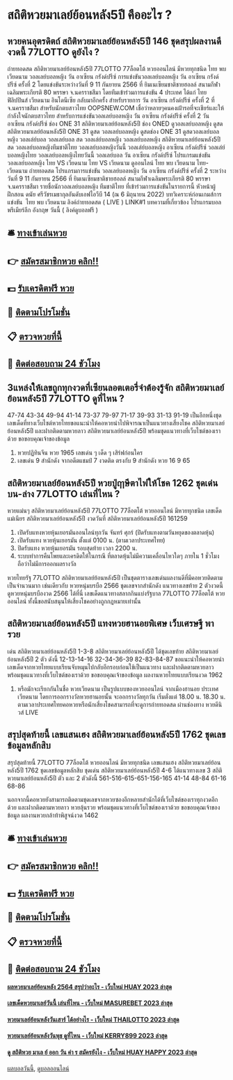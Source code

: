 # สถิติหวยมาเลย์ย้อนหลัง5ปี คืออะไร ?
## หวยคนอุตรดิตถ์ สถิติหวยมาเลย์ย้อนหลัง5ปี 146 ชุดสรุปผลงานดีงวดนี้ 77LOTTO ดูยังไง ?
ถ่ายทอดสด สถิติหวยมาเลย์ย้อนหลัง5ปี 77LOTTO 77ล็อตโต้ หวยออนไลน์ มีหวยทุกชนิด ไทย พบ เวียดนาม วอลเลย์บอลหญิง วัน อาเซียน กรังด์ปรีซ์ การแข่งขันวอลเลย์บอลหญิง วัน อาเซียน กรังด์ปรีซ์ ครั้งที่ 2 โดยแข่งขันระหว่างวันที่ 9 11 กันยายน 2566 ที่ ยิมเนเซียมชาติชายฮอลล์ สนามกีฬาเฉลิมพระเกียรติ 80 พรรษา จ.นครราชสีมา โดยทีมเข้าร่วมการแข่งขัน 4 ประเทศ ได้แก่ ไทย ฟิลิปปินส์ เวียดนาม อินโดนีเซีย
กลับมาอีกครั้ง สำหรับรายการ วัน อาเซียน กรังด์ปรีซ์ ครั้งที่ 2 ที่ จ.นครราชสีมา สำหรับนักตบสาวไทย OOPSNEW.COM เชื่อว่าหลายๆคนคงเฝ้ารอที่จะเชียร์และให้กำลังใจนักตบสาวไทย สำหรับการแข่งขันวอลเลย์บอลหญิง วัน อาเซียน กรังด์ปรีซ์ ครั้งที่ 2
วัน อาเซียน กรังด์ปรีซ์ ช่อง ONE 31 สถิติหวยมาเลย์ย้อนหลัง5ปี ช่อง ONED ดูวอลเลย์บอลหญิง ดูสด สถิติหวยมาเลย์ย้อนหลัง5ปี ONE 31 ดูสด วอลเลย์บอลหญิง ดูสดช่อง ONE 31 ดูสดวอลเลย์บอลหญิง วอลเล่ย์บอล วอลเลย์บอล สด วอลเล่ย์บอลหญิง วอลเลย์บอลหญิง สถิติหวยมาเลย์ย้อนหลัง5ปี สด วอลเลย์บอลหญิงทีมชาติไทย วอลเลย์บอลหญิงวันนี้ วอลเล่ย์บอลหญิง อาเซียน กรังด์ปรีซ์ วอลเล่ย์บอลหญิงไทย วอลเลย์บอลหญิงไทยวันนี้ วอลเลย์บอล วัน อาเซียน กรังด์ปรีซ์ โปรแกรมแข่งขันวอลเลย์บอลหญิง ไทย VS เวียดนาม ไทย VS เวียดนาม ดูออนไลน์ ไทย พบ เวียดนาม ไทย-เวียดนาม ถ่ายทอดสด
โปรแกรมการแข่งขัน วอลเลย์บอลหญิง วัน อาเซียน กรังด์ปรีซ์ ครั้งที่ 2 ระหว่างวันที่ 9 11 กันยายน 2566 ที่ ยิมเนเซียมชาติชายฮอลล์ สนามกีฬาเฉลิมพระเกียรติ 80 พรรษา จ.นครราชสีมา
รายชื่อนักวอลเลย์บอลหญิง ทีมชาติไทย ที่เข้าร่วมการแข่งขันในรายการนี้
หัวหน้าผู้ฝึกสอน ดนัย ศรีวัชรเมธากุลอันดับเอฟไอวีบี 14 (ณ 6 มิถุนายน 2022)
บทวิเคราะห์ก่อนเกมส์การแข่งขัน  ไทย พบ เวียดนาม
ลิงค์ถ่ายทอดสด ( LIVE )
LINK#1
บทความที่เกี่ยวข้อง
โปรแกรมบอล พรีเมียร์ลีก อังกฤษ วันนี้ ( ลิงค์ดูบอลฟรี )

## 🛎 [ทางเข้าเล่นหวย](https://bit.ly/3BG5bNw)
## 👉 [สมัครสมาชิกหวย คลิก!!](https://bit.ly/3BG5bNw)
## 💵 [รับเครดิตฟรี หวย](https://bit.ly/3C3mvgS)
## 👑 [ติดตามโปรโมชั่น](https://bit.ly/3C3mvgS)
## 📋 [ตรวจหวยที่นี้](https://bit.ly/3C3mvgS)
## 📱 [ติดต่อสอบถาม 24 ชัวโมง](https://bit.ly/3C3mvgS)

## 3แหล่งให้เลขถูกทุกงวดที่เซียนลอตเตอรี่จำต้องรู้จัก สถิติหวยมาเลย์ย้อนหลัง5ปี 77LOTTO ดูที่ไหน ?
47-74
43-34
49-94
41-14
73-37
79-97
71-17
39-93
31-13
91-19
เป็นอีกหนึ่งชุดเลขเด็ดที่ทางเว็บไซต์หวยไทยขอแนะนำให้คอหวยนำไปพิจารณาเป็นแนวทางเสี่ยงโชค สถิติหวยมาเลย์ย้อนหลัง5ปี และฝากติดตามหวยลาว สถิติหวยมาเลย์ย้อนหลัง5ปี พร้อมชุดแนวทางที่เว็บไซต์ของเราด้วย
ขอขอบคุณเจ้าของข้อมูล

1. หวยปฏิทินจีน หวย 1965 เลขเด่น ๆ เด็ด ๆ เสิร์ฟก่อนใคร
2. เลขเด่น 9 สำนักดัง จากอดีตแชมป์ 7 งวดติด ตรงกับ 9 สำนักดัง หวย 16 9 65

## สถิติหวยมาเลย์ย้อนหลัง5ปี หวยปู่ฤาษีตาไฟให้โชค 1262 ชุดเด่นบน-ล่าง 77LOTTO เล่นที่ไหน ?
หวยแม่นๆ สถิติหวยมาเลย์ย้อนหลัง5ปี 77LOTTO 77ล็อตโต้ หวยออนไลน์ มีหวยทุกชนิด เลขเด็ดแม่เนียร สถิติหวยมาเลย์ย้อนหลัง5ปี งวดวันที่ สถิติหวยมาเลย์ย้อนหลัง5ปี 161259
1. เปิดรับแทงหวยหุ้นเยอรมันออนไลน์ทุกวัน จันทร์ ศุกร์ (ปิดรับแทงตามวันหยุดของตลาดหุ้น)
2. เปิดรับแทง หวยหุ้นเยอรมัน ตั้งแต่ 0100 น. (ตามเวลาประเทศไทย)
3. ปิดรับแทง หวยหุ้นเยอรมัน รอบสุดท้าย เวลา 2200 น.
4. ระบบทำการคืนโพยและเครดิตให้ในกรณี ที่ตลาดหุ้นไม่มีความเคลื่อนไหวใดๆ ภายใน 1 ชั่วโมง ถือว่าไม่มีการออกผลรางวัล

หวยไทยรัฐ 77LOTTO สถิติหวยมาเลย์ย้อนหลัง5ปี เป็นชุดตารางเลขเด่นผลงานดีที่มีคอหวยติดตามเป็นจำนวนมาก เช่นเดียวกับ หวยหนุ่มบรบือ 2566 ชุดเลขจากสำนักดัง แนวทางเลขท้าย 2 ตัวงวดนี้ ดูหวยหนุ่มบรบืองวด 2566 ได้ที่นี่ เลขเด็ดแนวทางสลากกินแบ่งรัฐบาล 77LOTTO 77ล็อตโต้ หวยออนไลน์ ทั้งนี้ขอสนับสนุนให้เสี่ยงโชคอย่างถูกกฎหมายเท่านั้น

## สถิติหวยมาเลย์ย้อนหลัง5ปี แทงหวยฮานอยพิเศษ เว็บเศรษฐี พารวย
เด่น สถิติหวยมาเลย์ย้อนหลัง5ปี 1-3-8 สถิติหวยมาเลย์ย้อนหลัง5ปี ได้ชุดเลขท้าย สถิติหวยมาเลย์ย้อนหลัง5ปี 2 ตัว ดังนี้
12-13-14-16
32-34-36-39
82-83-84-87
ขอแนะนำให้คอหวยนำเลขเด็ดจากหวยไทยแบบเรียนจับหมุนไปกลับอีกรอบก่อนใช้เป็นแนวทาง และฝากติดตามหวยลาว พร้อมชุดแนวทางที่เว็บไซต์ของเราด้วย
ขอขอบคุณเจ้าของข้อมูล
ผลงานหวยไทยแบบเรียนงวด 1962

1. หรือมักจะเรียกกันในชื่อ หวยเวียดนาม เป็นรูปแบบของหวยออนไลน์ จากเมืองฮานอย ประเทศเวียดนาม โดยการออกรางวัลหวยฮานอยนั้น จะออกรางวัลทุกวัน เริ่มตั่งแต่ 18.00 น. 18.30 น. ตามเวลาประเทศไทยคอหวยหรือนักเสี่ยงโชคสามารถที่จะดูการถ่ายทอดสด ผ่านช่องทาง หวยดีนิวส์ LIVE

## สรุปสุดท้ายนี้ เลขแสนเฮง สถิติหวยมาเลย์ย้อนหลัง5ปี 1762 ชุดเลขข้อมูลหลักสิบ
สรุปสุดท้ายนี้ 77LOTTO 77ล็อตโต้ หวยออนไลน์ มีหวยทุกชนิด เลขแสนเฮง สถิติหวยมาเลย์ย้อนหลัง5ปี 1762 ชุดเลขข้อมูลหลักสิบ ชุดเด่น สถิติหวยมาเลย์ย้อนหลัง5ปี 4-6 ได้แนวทางเลข 3 สถิติหวยมาเลย์ย้อนหลัง5ปี ตัว และ 2 ตัวดังนี้
561-516-615-651-156-165
41-14
48-84
61-16
68-86

นอกจากนี้คอหวยยังสามารถติดตามชุดเลขจากหวยซองอีกหลายสำนักได้ที่เว็บไซต์ของเราทุกงวดอีกด้วย และฝากติดตามหวยลาว หวยลุ้นรวย พร้อมชุดแนวทางที่เว็บไซต์ของเราด้วย
ขอขอบคุณเจ้าของข้อมูล
ผลงานหวยกล้าท้าพิสูจน์งวด 1462

## 🛎 [ทางเข้าเล่นหวย](https://bit.ly/3BG5bNw)
## 👉 [สมัครสมาชิกหวย คลิก!!](https://bit.ly/3BG5bNw)
## 💵 [รับเครดิตฟรี หวย](https://bit.ly/3C3mvgS)
## 👑 [ติดตามโปรโมชั่น](https://bit.ly/3C3mvgS)
## 📋 [ตรวจหวยที่นี้](https://bit.ly/3C3mvgS)
## 📱 [ติดต่อสอบถาม 24 ชัวโมง](https://bit.ly/3C3mvgS)

#### [ผลหวยมาเลย์ย้อนหลัง 2564 สรุปว่าอะไร - เว็บใหม่ HUAY 2023 ล่าสุด](https://atom.io/themes/ผลหวยมาเลย์ย้อนหลัง%202564%20สรุปว่าอะไร%20-%20เว็บใหม่%20huay%202023%20ล่าสุด)
#### [เลขเด็ดหวยมาเลย์วันนี้ เล่นที่ไหน - เว็บใหม่ MASUREBET 2023 ล่าสุด](https://atom.io/themes/เลขเด็ดหวยมาเลย์วันนี้%20เล่นที่ไหน%20-%20เว็บใหม่%20masurebet%202023%20ล่าสุด)
#### [หวยมาเลย์ย้อนหลังวันเสาร์ ได้อย่างไร - เว็บใหม่ THAILOTTO 2023 ล่าสุด](https://atom.io/themes/หวยมาเลย์ย้อนหลังวันเสาร์%20ได้อย่างไร%20-%20เว็บใหม่%20thailotto%202023%20ล่าสุด)
#### [หวยมาเลย์ย้อนหลังวันพุธ ดูที่ไหน - เว็บใหม่ KERRY899 2023 ล่าสุด](https://atom.io/themes/หวยมาเลย์ย้อนหลังวันพุธ%20ดูที่ไหน%20-%20เว็บใหม่%20kerry899%202023%20ล่าสุด)
#### [ดู สถิติหวย มาเล ย์ ออก วัน ค่า ร สมัครยังไง - เว็บใหม่ HUAY HAPPY 2023 ล่าสุด](https://atom.io/themes/ดู%20สถิติหวย%20มาเล%20ย์%20ออก%20วัน%20ค่า%20ร%20สมัครยังไง%20-%20เว็บใหม่%20huay%20happy%202023%20ล่าสุด)

[ผลบอลวันนี้](https://siamsport.tv "ผลบอลวันนี้"), [ดูบอลออนไลน์](https://siamsport.tv/ดูบอลสด "ดูบอลออนไลน์")